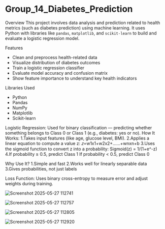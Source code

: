 # Group_14_Diabetes_Prediction

Overview
This project involves data analysis and prediction related to health metrics (such as diabetes prediction) using machine learning. It uses Python with libraries like `pandas`, `matplotlib`, and `scikit-learn` to build and evaluate a logistic regression model.

Features
- Clean and preprocess health-related data
- Visualize distribution of diabetes outcomes
- Train a logistic regression classifier
- Evaluate model accuracy and confusion matrix
- Show feature importance to understand key health indicators

Libraries Used
- Python
- Pandas
- NumPy
- Matplotlib
- Scikit-learn

Logistic Regression:
Used for binary classification — predicting whether something belongs to Class 0 or Class 1 (e.g., diabetes: yes or no).
How It Works:
1.Takes input features (like age, glucose level, BMI).
2.Applies a linear equation to compute a value z:
              𝑧=w1x1+w2x2+......+wnxn+b
3.Uses the sigmoid function to convert z into a probability:
                    Sigmoid(z) = 1/(1+e^-z)
4.If probability ≥ 0.5, predict Class 1
  If probability < 0.5, predict Class 0

Why Use It?
1.Simple and fast
2.Works well for linearly separable data
3.Gives probabilities, not just labels

Loss Function:
  Uses binary cross-entropy to measure error and adjust weights during training.

![Screenshot 2025-05-27 112741](https://github.com/user-attachments/assets/7d9f7986-9f9c-493e-b1a3-edec1ee4372e)

![Screenshot 2025-05-27 112757](https://github.com/user-attachments/assets/2ebaaa50-344a-4f11-a8b3-f21c8fd7085c)

![Screenshot 2025-05-27 112805](https://github.com/user-attachments/assets/bfb9f674-7ccd-4c85-a23a-359d61b5afe4)

![Screenshot 2025-05-27 112920](https://github.com/user-attachments/assets/59a7b79c-13a5-45de-80da-175501bee9e1)




